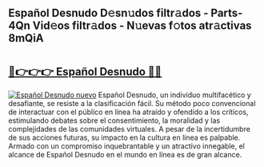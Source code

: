 ## Español Desnudo D𝚎sn𝚞dos filtr𝚊dos - Parts-4Qn Vid𝚎os filtr𝚊dos - N𝚞evas f𝚘tos atr𝚊ctivas 8mQiA

# <h2><a href="http://mbd7ky7.tromn.icu/?c=Espa%c3%b1ol+Desnudo">🔗👉👉👉 Español Desnudo 🔗🔗</a></h2>

[![Español Desnudo nuevo](https://i.imgur.com/pEAQMta.gif)](http://mbd7ky7.tromn.icu/?c=Espa%c3%b1ol+Desnudo)
Español Desnudo, un individuo multifacético y desafiante, se resiste a la clasificación fácil. Su método poco convencional de interactuar con el público en línea ha atraído y ofendido a los críticos, estimulando debates sobre el consentimiento, la moralidad y las complejidades de las comunidades virtuales. A pesar de la incertidumbre de sus acciones futuras, su impacto en la cultura en línea es palpable. Armado con un compromiso inquebrantable y un atractivo innegable, el alcance de Español Desnudo en el mundo en línea es de gran alcance.
